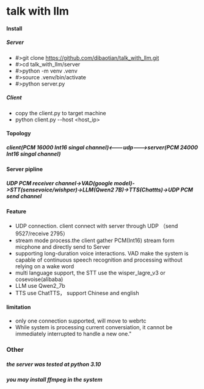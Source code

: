 # talk with llm

#### Install
##### Server
- #>git clone https://github.com/dibaotian/talk_with_llm.git
- #>cd talk_with_llm/server
- #>python -m venv .venv
- #>source .venv/bin/activate
- #>python server.py

##### Client
- copy the client.py to target machine
- python client.py --host <host_ip>

#### Topology 
##### client(PCM 16000 Int16 singal channel)<---udp--->server(PCM 24000 Int16 singal channel)

#### Server pipline
##### UDP PCM receiver channel->VAD(google model)->STT(sensevoice/wishper)->LLM(Qwen2 7B)->TTS(Chattts)->UDP PCM send channel

#### Feature
- UDP connection. client connect with server through UDP （send 9527/receive 2795）
- stream mode process.the client gather PCM(Int16) stream form micphone and directly send to Server
- supporting long-duration voice interactions. VAD make the system is capable of continuous speech recognition and processing without relying on a wake word
- multi language support, the STT use the wisper_lagre_v3 or cosevoise(alibaba)
- LLM use Qwen2_7b
- TTS use ChatTTS， support Chinese and english

#### limitation
- only one connection supported, will move to webrtc
- While system is processing current conversiation, it cannot be immediately interrupted to handle a new one."





### Other
##### the server was tested at python 3.10
##### you may install ffmpeg in the system